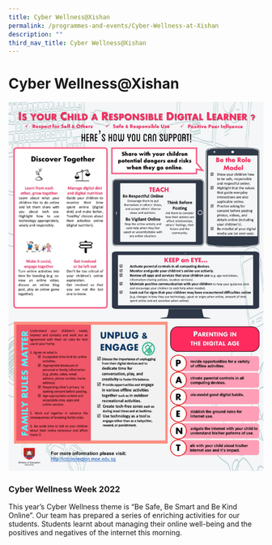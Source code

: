 ```yaml
---
title: Cyber Wellness@Xishan
permalink: /programmes-and-events/Cyber-Wellness-at-Xishan
description: ""
third_nav_title: Cyber Wellness@Xishan
---
```

# **Cyber Wellness@Xishan**

![](/images/Cyber%20Wellness%20Reminder%20Message.jpg)

### Cyber Wellness Week 2022

This year’s Cyber Wellness theme is “Be Safe, Be Smart and Be Kind Online”. Our team has prepared a series of enriching activities for our students. Students learnt about managing their online well-being and the positives and negatives of the internet this morning.